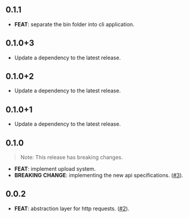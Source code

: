 ## 0.1.1

 - **FEAT**: separate the bin folder into cli application.

## 0.1.0+3

 - Update a dependency to the latest release.

## 0.1.0+2

 - Update a dependency to the latest release.

## 0.1.0+1

 - Update a dependency to the latest release.

## 0.1.0

> Note: This release has breaking changes.

 - **FEAT**: implement upload system.
 - **BREAKING** **CHANGE**: implementing the new api specifications. ([#3](https://github.com/Infumia/flutter_releaser//issues/3)).

## 0.0.2

 - **FEAT**: abstraction layer for http requests. ([#2](https://github.com/Infumia/flutter_releaser//issues/2)).

